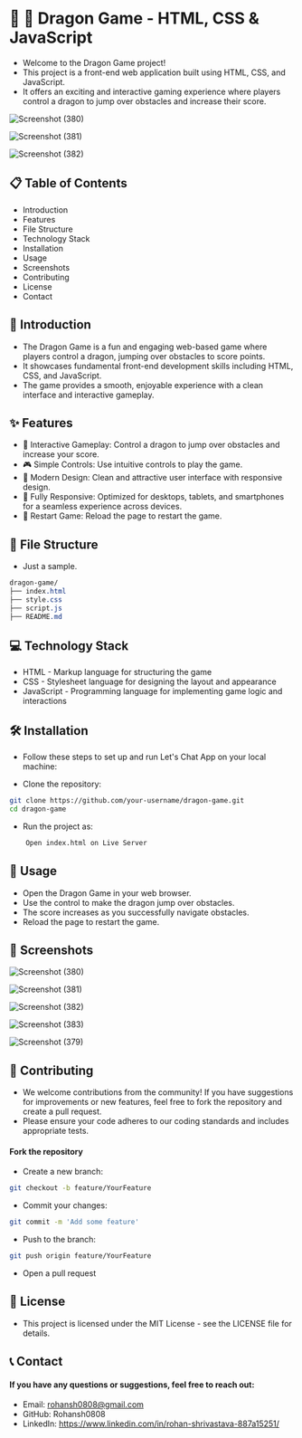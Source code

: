 # 🧩 🐉 Dragon Game - HTML, CSS & JavaScript

- Welcome to the Dragon Game project!
- This project is a front-end web application built using HTML, CSS, and JavaScript.
- It offers an exciting and interactive gaming experience where players control a dragon to jump over obstacles and increase their score.

![Screenshot (380)](https://github.com/user-attachments/assets/37054908-eb29-4099-be39-7b6a3c6a4335)

![Screenshot (381)](https://github.com/user-attachments/assets/d097eaf3-2f00-4544-8de3-a6153dfced2f)

![Screenshot (382)](https://github.com/user-attachments/assets/e0ecf6b8-d170-476f-bf10-68c8a070ec14)

## 📋 Table of Contents
- Introduction
- Features
- File Structure
- Technology Stack
- Installation
- Usage
- Screenshots
- Contributing
- License
- Contact

## 📘 Introduction
- The Dragon Game is a fun and engaging web-based game where players control a dragon, jumping over obstacles to score points.
- It showcases fundamental front-end development skills including HTML, CSS, and JavaScript.
- The game provides a smooth, enjoyable experience with a clean interface and interactive gameplay.

## ✨ Features
- 🐲 Interactive Gameplay: Control a dragon to jump over obstacles and increase your score.
- 🎮 Simple Controls: Use intuitive controls to play the game.
- 🎨 Modern Design: Clean and attractive user interface with responsive design.
- 📱 Fully Responsive: Optimized for desktops, tablets, and smartphones for a seamless experience across devices.
- 🔄 Restart Game: Reload the page to restart the game.


## 📁 File Structure

-  Just a sample. 

```css
dragon-game/
├── index.html
├── style.css
├── script.js
├── README.md
```

## 💻 Technology Stack
- HTML - Markup language for structuring the game
- CSS - Stylesheet language for designing the layout and appearance
- JavaScript - Programming language for implementing game logic and interactions

## 🛠 Installation
- Follow these steps to set up and run Let's Chat App on your local machine:

- Clone the repository:

```bash
git clone https://github.com/your-username/dragon-game.git
cd dragon-game

```

- Run the project as:

```bash
    Open index.html on Live Server
```    



## 🚀 Usage
- Open the Dragon Game in your web browser.
- Use the control to make the dragon jump over obstacles.
- The score increases as you successfully navigate obstacles.
- Reload the page to restart the game.

## 📸 Screenshots

![Screenshot (380)](https://github.com/user-attachments/assets/37054908-eb29-4099-be39-7b6a3c6a4335)

![Screenshot (381)](https://github.com/user-attachments/assets/d097eaf3-2f00-4544-8de3-a6153dfced2f)

![Screenshot (382)](https://github.com/user-attachments/assets/e0ecf6b8-d170-476f-bf10-68c8a070ec14)

![Screenshot (383)](https://github.com/user-attachments/assets/486d07e9-b9e4-4ad4-8708-75bd11ed0d4e)

![Screenshot (379)](https://github.com/user-attachments/assets/a24b88ef-32f7-4592-a77b-2e16df977a23)




## 🤝 Contributing
- We welcome contributions from the community! If you have suggestions for improvements or new features, feel free to fork the repository and create a pull request.
- Please ensure your code adheres to our coding standards and includes appropriate tests.

#### Fork the repository
- Create a new branch:

```bash
git checkout -b feature/YourFeature
```

- Commit your changes:

```bash
git commit -m 'Add some feature'
```

- Push to the branch:

```bash
git push origin feature/YourFeature
```
- Open a pull request


## 📄 License
- This project is licensed under the MIT License - see the LICENSE file for details.

## 📞 Contact
#### If you have any questions or suggestions, feel free to reach out:

- Email: rohansh0808@gmail.com
- GitHub: Rohansh0808
- LinkedIn: https://www.linkedin.com/in/rohan-shrivastava-887a15251/
